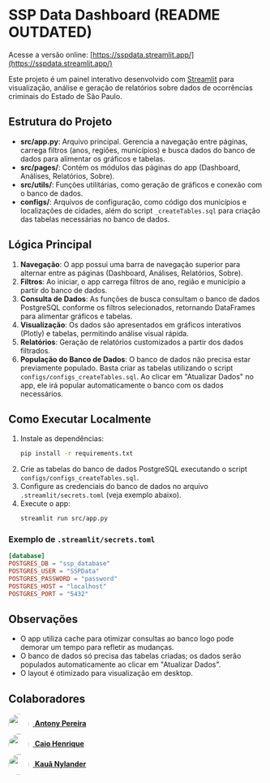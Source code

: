 # SSP Data Dashboard (README OUTDATED)

Acesse a versão online: [https://sspdata.streamlit.app/](https://sspdata.streamlit.app/)

Este projeto é um painel interativo desenvolvido com [Streamlit](https://streamlit.io/) para visualização, análise e geração de relatórios sobre dados de ocorrências criminais do Estado de São Paulo.

## Estrutura do Projeto

- **src/app.py**: Arquivo principal. Gerencia a navegação entre páginas, carrega filtros (anos, regiões, municípios) e busca dados do banco de dados para alimentar os gráficos e tabelas.
- **src/pages/**: Contém os módulos das páginas do app (Dashboard, Análises, Relatórios, Sobre).
- **src/utils/**: Funções utilitárias, como geração de gráficos e conexão com o banco de dados.
- **configs/**: Arquivos de configuração, como código dos municípios e localizações de cidades, além do script `_createTables.sql` para criação das tabelas necessárias no banco de dados.

## Lógica Principal

1. **Navegação**: O app possui uma barra de navegação superior para alternar entre as páginas (Dashboard, Análises, Relatórios, Sobre).
2. **Filtros**: Ao iniciar, o app carrega filtros de ano, região e município a partir do banco de dados.
3. **Consulta de Dados**: As funções de busca consultam o banco de dados PostgreSQL conforme os filtros selecionados, retornando DataFrames para alimentar gráficos e tabelas.
4. **Visualização**: Os dados são apresentados em gráficos interativos (Plotly) e tabelas, permitindo análise visual rápida.
5. **Relatórios**: Geração de relatórios customizados a partir dos dados filtrados.
6. **População do Banco de Dados**: O banco de dados não precisa estar previamente populado. Basta criar as tabelas utilizando o script `configs/configs_createTables.sql`. Ao clicar em "Atualizar Dados" no app, ele irá popular automaticamente o banco com os dados necessários.

## Como Executar Localmente

1. Instale as dependências:
   ```bash
   pip install -r requirements.txt
   ```
2. Crie as tabelas do banco de dados PostgreSQL executando o script `configs/configs_createTables.sql`.
3. Configure as credenciais do banco de dados no arquivo `.streamlit/secrets.toml` (veja exemplo abaixo).
4. Execute o app:
   ```bash
   streamlit run src/app.py
   ```

### Exemplo de `.streamlit/secrets.toml`
```toml
[database]
POSTGRES_DB = "ssp_database"
POSTGRES_USER = "SSPData"
POSTGRES_PASSWORD = "password"
POSTGRES_HOST = "localhost"
POSTGRES_PORT = "5432"
```

## Observações
- O app utiliza cache para otimizar consultas ao banco logo pode demorar um tempo para refletir as mudanças.
- O banco de dados só precisa das tabelas criadas; os dados serão populados automaticamente ao clicar em "Atualizar Dados".
- O layout é otimizado para visualização em desktop.

## Colaboradores

<a href="https://github.com/antony-pereira" target="_blank">
  <img src="https://github.com/antony-pereira.png" width="40" height="40" style="border-radius:50%; vertical-align:middle; margin-right:8px;" />
  <b>Antony Pereira</b>
</a>
<br>
<a href="https://github.com/PotatoPTT" target="_blank">
  <img src="https://github.com/PotatoPTT.png" width="40" height="40" style="border-radius:50%; vertical-align:middle; margin-right:8px;" />
  <b>Caio Henrique</b>
</a>
<br/>
<a href="https://github.com/k-nylander" target="_blank">
  <img src="https://github.com/k-nylander.png" width="40" height="40" style="border-radius:50%; vertical-align:middle; margin-right:8px;" />
  <b>Kauã Nylander</b>
</a>